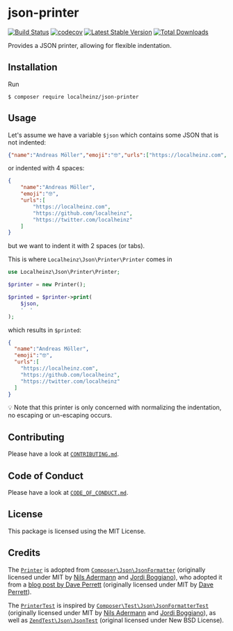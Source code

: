 # json-printer

[![Build Status](https://travis-ci.org/localheinz/json-printer.svg?branch=master)](https://travis-ci.org/localheinz/json-printer)
[![codecov](https://codecov.io/gh/localheinz/json-printer/branch/master/graph/badge.svg)](https://codecov.io/gh/localheinz/json-printer)
[![Latest Stable Version](https://poser.pugx.org/localheinz/json-printer/v/stable)](https://packagist.org/packages/localheinz/json-printer)
[![Total Downloads](https://poser.pugx.org/localheinz/json-printer/downloads)](https://packagist.org/packages/localheinz/json-printer)

Provides a JSON printer, allowing for flexible indentation.

## Installation

Run

```
$ composer require localheinz/json-printer
```

## Usage

Let's assume we have a variable `$json` which contains some JSON that is not indented:

```json
{"name":"Andreas Möller","emoji":"🤓","urls":["https://localheinz.com","https://github.com/localheinz","https://twitter.com/localheinz"]}
```

or indented with 4 spaces:

```json
{
    "name":"Andreas Möller",
    "emoji":"🤓",
    "urls":[
        "https://localheinz.com",
        "https://github.com/localheinz",
        "https://twitter.com/localheinz"
    ]
}
```

but we want to indent it with 2 spaces (or tabs).

This is where `Localheinz\Json\Printer\Printer` comes  in

```php
use Localheinz\Json\Printer\Printer;

$printer = new Printer();

$printed = $printer->print(
    $json, 
    '  '
);
```

which results in `$printed`:

```json
{
  "name":"Andreas Möller",
  "emoji":"🤓",
  "urls":[
    "https://localheinz.com",
    "https://github.com/localheinz",
    "https://twitter.com/localheinz"
  ]
}
```

:bulb: Note that this printer is only concerned with normalizing the 
indentation, no escaping or un-escaping occurs.

## Contributing

Please have a look at [`CONTRIBUTING.md`](.github/CONTRIBUTING.md).

## Code of Conduct

Please have a look at [`CODE_OF_CONDUCT.md`](.github/CODE_OF_CONDUCT.md).

## License

This package is licensed using the MIT License.

## Credits

The [`Printer`](src/Printer.php) is adopted from 
[`Composer\Json\JsonFormatter`](https://github.com/composer/composer/blob/1.6.0/src/Composer/Json/JsonFormatter.php) 
(originally licensed under MIT by [Nils Adermann](https://github.com/naderman) 
and [Jordi Boggiano](https://github.com/seldaek)), who adopted it from a 
[blog post by Dave Perrett](https://www.daveperrett.com/articles/2008/03/11/format-json-with-php/) 
(originally licensed under MIT by [Dave Perrett](https://github.com/recurser)).

The [`PrinterTest`](test/Unit/PrinterTest.php) is inspired 
by [`Composer\Test\Json\JsonFormatterTest`](https://github.com/composer/composer/blob/1.6.0/tests/Composer/Test/Json/JsonFormatterTest.php) 
(originally licensed under MIT by [Nils Adermann](https://github.com/naderman)
and [Jordi Boggiano](https://github.com/seldaek)), as well as 
[`ZendTest\Json\JsonTest`](https://github.com/zendframework/zend-json/blob/release-3.0.0/test/JsonTest.php) 
(original licensed under New BSD License).
